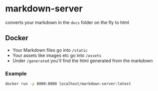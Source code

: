 # markdown-server

converts your markdown in the `docs` folder on the fly to html

## Docker

* Your Markdown files go into `/static`
* Your assets like images etc go into `/assets`
* Under `/generated` you'll find the html generated from the markdown

### Example

```sh
docker run -p 8000:8000 localhost/markdown-server:latest
```